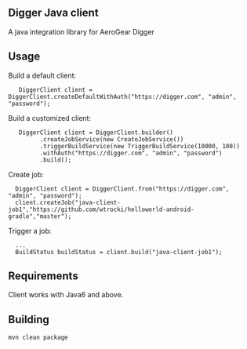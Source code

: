 ## Digger Java client

A java integration library for AeroGear Digger

## Usage

Build a default client:
```
   DiggerClient client = DiggerClient.createDefaultWithAuth("https://digger.com", "admin", "password");
```

Build a customized client:
```
   DiggerClient client = DiggerClient.builder()
         .createJobService(new CreateJobService())
         .triggerBuildService(new TriggerBuildService(10000, 100))
         .withAuth("https://digger.com", "admin", "password")
         .build();
```

Create job:

```
  DiggerClient client = DiggerClient.from("https://digger.com", "admin", "password");
  client.createJob("java-client-job1","https://github.com/wtrocki/helloworld-android-gradle","master");
```

Trigger a job:

```
  ...
  BuildStatus buildStatus = client.build("java-client-job1");
```

## Requirements

Client works with Java6 and above.

## Building

`mvn clean package`

